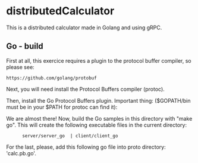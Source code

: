 # distributedCalculator
This is a distributed calculator made in Golang and using gRPC.

## Go - build
First at all, this exercice requires a plugin to the protocol buffer compiler, so please see:

    https://github.com/golang/protobuf

Next, you will need install the Protocol Buffers compiler (protoc).

Then, install the Go Protocol Buffers plugin.
Important thing: ($GOPATH/bin must be in your $PATH for protoc can find it):

We are almost there! Now, build the Go samples in this directory with "make go".  This will create the
following executable files in the current directory: 
          
          server/server_go  | client/client_go

For the last, please, add this following go file into proto directory:  'calc.pb.go'.
